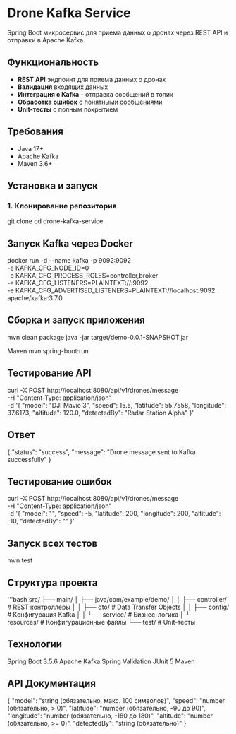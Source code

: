 # Drone Kafka Service

Spring Boot микросервис для приема данных о дронах через REST API и отправки в Apache Kafka.

## Функциональность

- **REST API** эндпоинт для приема данных о дронах
- **Валидация** входящих данных
- **Интеграция с Kafka** - отправка сообщений в топик
- **Обработка ошибок** с понятными сообщениями
- **Unit-тесты** с полным покрытием

## Требования

- Java 17+
- Apache Kafka
- Maven 3.6+

## Установка и запуск

### 1. Клонирование репозитория
git clone <repository-url>
cd drone-kafka-service

## Запуск Kafka через Docker
docker run -d --name kafka -p 9092:9092 \
  -e KAFKA_CFG_NODE_ID=0 \
  -e KAFKA_CFG_PROCESS_ROLES=controller,broker \
  -e KAFKA_CFG_LISTENERS=PLAINTEXT://:9092 \
  -e KAFKA_CFG_ADVERTISED_LISTENERS=PLAINTEXT://localhost:9092 \
  apache/kafka:3.7.0

## Сборка и запуск приложения
mvn clean package
java -jar target/demo-0.0.1-SNAPSHOT.jar

Maven
mvn spring-boot:run

## Тестирование API
curl -X POST http://localhost:8080/api/v1/drones/message \
  -H "Content-Type: application/json" \
  -d '{
    "model": "DJI Mavic 3",
    "speed": 15.5,
    "latitude": 55.7558,
    "longitude": 37.6173,
    "altitude": 120.0,
    "detectedBy": "Radar Station Alpha"
  }'
## Ответ
{
  "status": "success",
  "message": "Drone message sent to Kafka successfully"
}

## Тестирование ошибок
curl -X POST http://localhost:8080/api/v1/drones/message \
  -H "Content-Type: application/json" \
  -d '{
    "model": "",
    "speed": -5,
    "latitude": 200,
    "longitude": 200,
    "altitude": -10,
    "detectedBy": ""
  }'

## Запуск всех тестов
mvn test

## Структура проекта
'''bash
src/
├── main/
│   ├── java/com/example/demo/
│   │   ├── controller/     # REST контроллеры
│   │   ├── dto/           # Data Transfer Objects
│   │   ├── config/        # Конфигурация Kafka
│   │   └── service/       # Бизнес-логика
│   └── resources/         # Конфигурационные файлы
└── test/                  # Unit-тесты

## Технологии
Spring Boot 3.5.6
Apache Kafka
Spring Validation
JUnit 5
Maven

## API Документация
{
  "model": "string (обязательно, макс. 100 символов)",
  "speed": "number (обязательно, > 0)",
  "latitude": "number (обязательно, -90 до 90)",
  "longitude": "number (обязательно, -180 до 180)", 
  "altitude": "number (обязательно, >= 0)",
  "detectedBy": "string (обязательно)"
}
